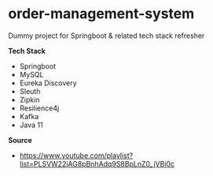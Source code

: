 # order-management-system

Dummy project for Springboot & related tech stack refresher 

<b>Tech Stack</b>
  - Springboot 
  - MySQL
  - Eureka Discovery
  - Sleuth
  - Zipkin
  - Resilience4j
  - Kafka
  - Java 11

<b>Source</b>
  - https://www.youtube.com/playlist?list=PLSVW22jAG8pBnhAdq9S8BpLnZ0_jVBj0c
